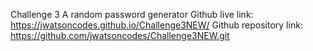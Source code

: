 Challenge 3
A random password generator
Github live link: https://jwatsoncodes.github.io/Challenge3NEW/
Github repository link: https://github.com/jwatsoncodes/Challenge3NEW.git
